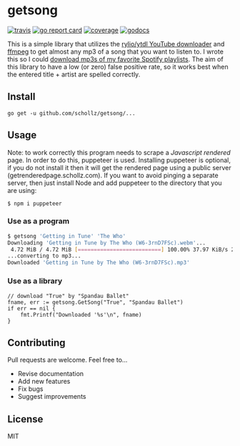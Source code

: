 # getsong

[![travis](https://travis-ci.org/schollz/getsong.svg?branch=master)](https://travis-ci.org/schollz/getsong) 
[![go report card](https://goreportcard.com/badge/github.com/schollz/getsong)](https://goreportcard.com/report/github.com/schollz/getsong) 
[![coverage](https://img.shields.io/badge/coverage-60%25-yellow.svg)](https://gocover.io/github.com/schollz/getsong)
[![godocs](https://godoc.org/github.com/schollz/getsong?status.svg)](https://godoc.org/github.com/schollz/getsong) 

This is a simple library that utilizes the [rylio/ytdl YouTube downloader](https://github.com/rylio/ytdl) and [ffmpeg](https://www.ffmpeg.org/) to get almost any mp3 of a song that you want to listen to. I wrote this so I could [download mp3s of my favorite Spotify playlists](https://github.com/schollz/spotifydownload). The aim of this library to have a low (or zero) false positive rate, so it works best when the entered title + artist are spelled correctly.


## Install

```
go get -u github.com/schollz/getsong/...
```

## Usage 

Note: to work correctly this program needs to scrape a *Javascript rendered* page. In order to do this, puppeteer is used. Installing puppeteer is optional, if you do not install it then it will get the rendered page using a public server (getrenderedpage.schollz.com). If you want to avoid pinging a separate server, then just install Node and add puppeteer to the directory that you are using:

```
$ npm i puppeteer
```


### Use as a program

```bash
$ getsong 'Getting in Tune' 'The Who'
Downloading 'Getting in Tune by The Who (W6-3rnD7FSc).webm'...
 4.72 MiB / 4.72 MiB [==========================] 100.00% 37.97 KiB/s 2m7s
...converting to mp3...
Downloaded 'Getting in Tune by The Who (W6-3rnD7FSc).mp3'
```

### Use as a library

```golang
// download "True" by "Spandau Ballet"
fname, err := getsong.GetSong("True", "Spandau Ballet")
if err == nil {
    fmt.Printf("Downloaded '%s'\n", fname)
}
```

## Contributing

Pull requests are welcome. Feel free to...

- Revise documentation
- Add new features
- Fix bugs
- Suggest improvements

## License

MIT
